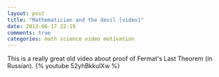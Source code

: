 ```yaml
---
layout: post
title: "Mathematician and the devil [video]"
date: 2013-06-17 22:19
comments: true
categories: math science video motivation
---
```

This is a really great old video about proof of Fermat's Last Theorem (in Russian).
{% youtube 52yhBkkulXw %}
